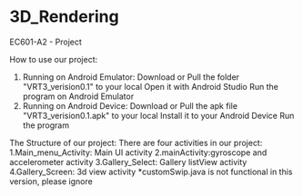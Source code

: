 # 3D_Rendering
EC601-A2 - Project

How to use our project:
1. Running on Android Emulator:
Download or Pull the folder "VRT3_verision0.1" to your local
Open it with Android Studio
Run the program on Android Emulator
2. Running on Android Device:
Download or Pull the apk file "VRT3_verision0.1.apk" to your local
Install it to your Android Device
Run the program

The Structure of our project:
There are four activities in our project:
1.Main_menu_Activity: Main UI activity
2.mainActivity:gyroscope and accelerometer activity
3.Gallery_Select: Gallery listView activity
4.Gallery_Screen: 3d view activity
*customSwip.java is not functional in this version, please ignore
